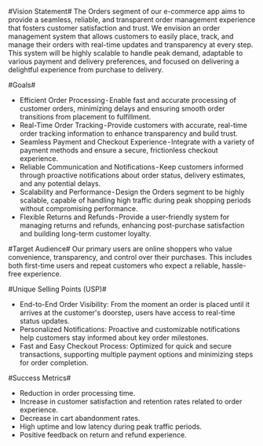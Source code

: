 
#Vision Statement#
The Orders segment of our e-commerce app aims to provide a seamless, reliable, and transparent order management experience that fosters customer satisfaction and trust. We envision an order management system that allows customers to easily place, track, and manage their orders with real-time updates and transparency at every step. This system will be highly scalable to handle peak demand, adaptable to various payment and delivery preferences, and focused on delivering a delightful experience from purchase to delivery.

#Goals#
* Efficient Order Processing - Enable fast and accurate processing of customer orders, minimizing delays and ensuring smooth order transitions from placement to fulfillment.
* Real-Time Order Tracking - Provide customers with accurate, real-time order tracking information to enhance transparency and build trust.
* Seamless Payment and Checkout Experience - Integrate with a variety of payment methods and ensure a secure, frictionless checkout experience.
* Reliable Communication and Notifications - Keep customers informed through proactive notifications about order status, delivery estimates, and any potential delays.
* Scalability and Performance - Design the Orders segment to be highly scalable, capable of handling high traffic during peak shopping periods without compromising performance.
* Flexible Returns and Refunds - Provide a user-friendly system for managing returns and refunds, enhancing post-purchase satisfaction and building long-term customer loyalty.


#Target Audience#
Our primary users are online shoppers who value convenience, transparency, and control over their purchases. This includes both first-time users and repeat customers who expect a reliable, hassle-free experience.

#Unique Selling Points (USP)#
* End-to-End Order Visibility: From the moment an order is placed until it arrives at the customer's doorstep, users have access to real-time status updates.
* Personalized Notifications: Proactive and customizable notifications help customers stay informed about key order milestones.
* Fast and Easy Checkout Process: Optimized for quick and secure transactions, supporting multiple payment options and minimizing steps for order completion.


#Success Metrics#
* Reduction in order processing time.
* Increase in customer satisfaction and retention rates related to order experience.
* Decrease in cart abandonment rates.
* High uptime and low latency during peak traffic periods.
* Positive feedback on return and refund experience.
